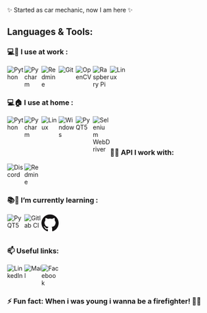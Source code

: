 ✨ Started as car mechanic, now I am here ✨


## Languages & Tools:

### 💻🔭 I use at work :
   
  <img align="left" title="Python" width="40px" src="https://applover.pl/wp-content/uploads/2020/01/kisspng-python-computer-icons-programming-language-executa-5d0f0aa7c78fb3.0414836115612668558174-1024x1024.png" />
  <img align="left" title="Pycharm" width="40px" src="https://upload.wikimedia.org/wikipedia/commons/thumb/1/1d/PyCharm_Icon.svg/150px-PyCharm_Icon.svg.png" />
  <img align="left" title="Redmine" width="40px" src="https://emojis.slackmojis.com/emojis/images/1467306771/633/redmine.png?1467306771" />
  <img align="left" title="Git" width="40px" src="http://upload.wikimedia.org/wikipedia/commons/thumb/3/3f/Git_icon.svg/256px-Git_icon.svg.png" />
  <img align="left" title="OpenCV" width="40px" src="https://upload.wikimedia.org/wikipedia/commons/thumb/3/32/OpenCV_Logo_with_text_svg_version.svg/1200px-OpenCV_Logo_with_text_svg_version.svg.png" />
  <img align="left" title="Raspberry Pi" width="40px" src="https://my.raspberrypi.org/favicon.ico" />
  <img align="left" title="Linux" width="40px" src="https://legends.goalunited.org/wp-content/uploads/2020/11/Linux-icon.png" />
<br>
<br>   
<br>

### 💻🏠 I use at home :
   <img align="left" title="Python" width="40px" src="https://applover.pl/wp-content/uploads/2020/01/kisspng-python-computer-icons-programming-language-executa-5d0f0aa7c78fb3.0414836115612668558174-1024x1024.png" />
  <img align="left" title="Pycharm" width="40px" src="https://upload.wikimedia.org/wikipedia/commons/thumb/1/1d/PyCharm_Icon.svg/150px-PyCharm_Icon.svg.png" />
   <img align="left" title="Linux" width="40px" src="https://legends.goalunited.org/wp-content/uploads/2020/11/Linux-icon.png" />
   <img align="left" title="Windows" width="40px" src="https://cdn3.iconfinder.com/data/icons/popular-services-brands-vol-2/512/windows-512.png" />
   <img align="left" title="PyQT5" width="40px" src="https://encrypted-tbn0.gstatic.com/images?q=tbn:ANd9GcR-GbeIIyVBFyIepWO9bySXmHYf9d1KLZejPg&usqp=CAU" />
   <img align="left" title="Selenium WebDriver" width="40px" src="https://img.icons8.com/ios/452/selenium-test-automation.png" />
<br>
<br>   
<br>

### 👨‍💻 API I work with:
   <img align="left" title="Discord" width="40px" src="https://discord.com/assets/322c936a8c8be1b803cd94861bdfa868.png" />
   <img align="left" title="Redmine" width="40px" src="https://emojis.slackmojis.com/emojis/images/1467306771/633/redmine.png?1467306771" />
<br>
<br>   
<br>

### 📚🌱 I’m currently learning :
  <img align="left" title="PyQT5" width="40px" src="https://encrypted-tbn0.gstatic.com/images?q=tbn:ANd9GcR-GbeIIyVBFyIepWO9bySXmHYf9d1KLZejPg&usqp=CAU" />
  <img align="left" title="Gitlab CI" width="40px" src="https://con.jaktestowac.pl/wp-content/uploads/posts/qe2019-media/gitlab-ci-cd-logo_2x.png" />
  <img align="left" title="GitHub" width="40px" src="https://raw.githubusercontent.com/github/explore/78df643247d429f6cc873026c0622819ad797942/topics/github/github.png" />
<br>
<br>   
<br>

### 📫 Useful links:
 <a href="https://www.linkedin.com/in/filip-laszczak/">
<img align="left" title="LinkedIn" width="40px" src="https://aux.iconspalace.com/uploads/linkedin-flat-icon-256.png" />
 </a>
 
 <a href="mailto:filip.laszczak.1997@gmail.com">
<img align="left" title="Mail" width="40px" src="https://www.google.com/gmail/about/static/images/logo-gmail.png" />
 </a>
 
 <a href="https://www.facebook.com/profile.php?id=100009720006434">
<img align="left" title="Facebook" width="40px" src="https://net-studio.pl/wp-content/uploads/2019/02/facebook.png" />
 </a>
<br>
<br>   
<br>

### ⚡ Fun fact: When i was young i wanna be a firefighter! 👨‍🚒

